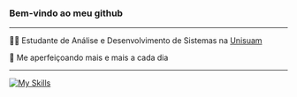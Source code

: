 <h3>Bem-vindo ao meu github</h3>
<hr>

<p>👨‍💻 Estudante de Análise e Desenvolvimento de Sistemas na <a href="https://www.unisuam.edu.br/" target="blank_">Unisuam</a></p>
<p>🧠 Me aperfeiçoando mais e mais a cada dia</p>
<hr>

[![My Skills](https://skillicons.dev/icons?i=html,css,js,py)](https://skillicons.dev)
